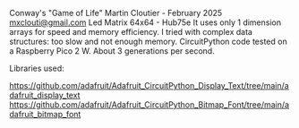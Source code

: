 Conway's "Game of Life"
Martin Cloutier - February 2025
mxclouti@gmail.com
Led Matrix 64x64 - Hub75e
It uses only 1 dimension arrays for speed and memory efficiency.
I tried with complex data structures: too slow and not enough memory.
CircuitPython code tested on a Raspberry Pico 2 W.
About 3 generations per second.

Libraries used:

https://github.com/adafruit/Adafruit_CircuitPython_Display_Text/tree/main/adafruit_display_text
https://github.com/adafruit/Adafruit_CircuitPython_Bitmap_Font/tree/main/adafruit_bitmap_font
